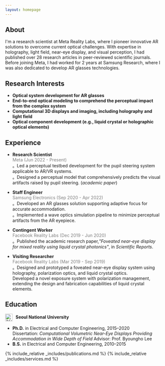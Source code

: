 ```yaml
---
layout: homepage
---
```


## About

I'm a research scientist at Meta Reality Labs, where I pioneer innovative AR solutions to overcome current optical challenges. With expertise in holography, light field, near-eye display, and visual perception, I had published over 28 research articles in peer-reviewed scientific journals. Before joining Meta, I had worked for 2 years at Samsung Research, where I was also dedicated to develop AR glasses technologies.

## Research Interests

- **Optical system development for AR glasses** 
- **End-to-end optical modeling to comprehend the perceptual impact from the complex system**
- **Computational 3D displays and imaging, including holography and light field** 
- **Optical component development (e.g., liquid crystal or holographic optical elements)** 

## Experience

- **Research Scientist** <br>
  <span style="color:gray;">Meta (Jun 2022 - Present)</span>  
  。Led a perceptual testbed development for the pupil steering system applicable to AR/VR systems.  
  。Designed a perceptual model that comprehensively predicts the visual artifacts raised by pupil steering. (<a href="https://dl.acm.org/doi/10.1145/3641519.3657486" style="text-decoration: none;"><i>academic paper</i></a>)

- **Staff Engineer** <br>
  <span style="color:gray;">Samsung Electronics (Sep 2020 - Apr 2022)</span>  
  。Developed an AR glasses solution supporting adaptive focus for accurate accommodation.  
  。Implemented a wave optics simulation pipeline to minimize perceptual artifacts from the AR eyepiece.

- **Contingent Worker**<br>
  <span style="color:gray;">Facebook Reality Labs (Dec 2019 - Jun 2020)</span>  
  。Published the academic research paper,<a href="https://www.nature.com/articles/s41598-020-72555-w" style="text-decoration: none;"><i>"Foveated near-eye display for mixed reality using liquid crystal photonics"</i></a>, in *Scientific Reports*.

- **Visiting Researcher**<br>
  <span style="color:gray;">Facebook Reality Labs (Mar 2019 - Sep 2019)</span>  
  。Designed and prototyped a foveated near-eye display system using holography, polarization optics, and liquid crystal optics.  
   Developed a novel exposure system with polarization management, extending the design and fabrication capabilities of liquid crystal elements.

 
## Education

<img src="/assets/img/snu.png" alt="SNU Logo" style="height:1.7em; vertical-align:middle; margin-right:6px;"> **Seoul National University**  
- **Ph.D.** in Electrical and Computer Engineering, 2015–2020  
  Dissertation: *Computational Volumetric Near-Eye Displays Providing Accommodation in Wide Depth of Field* Advisor: Prof. Byoungho Lee  
- **B.S.** in Electrical and Computer Engineering, 2010–2015  

{% include_relative _includes/publications.md %}
{% include_relative _includes/services.md %}
